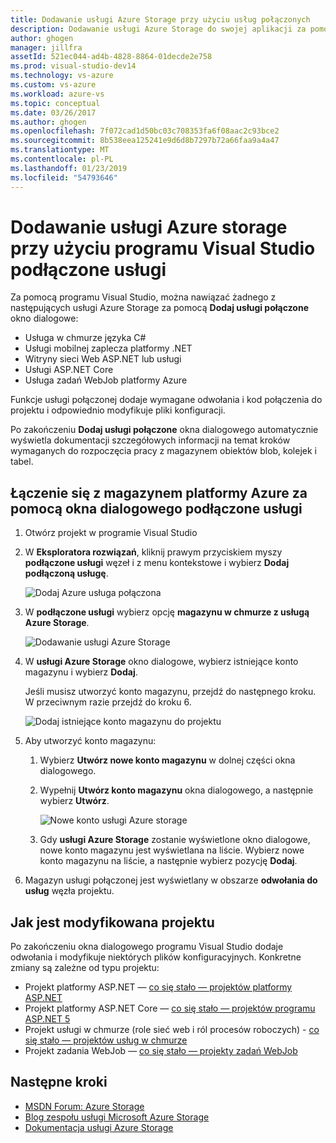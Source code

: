 ```yaml
---
title: Dodawanie usługi Azure Storage przy użyciu usług połączonych
description: Dodawanie usługi Azure Storage do swojej aplikacji za pomocą okna dialogowego programu Visual Studio Dodaj połączone usługi
author: ghogen
manager: jillfra
assetId: 521ec044-ad4b-4828-8864-01decde2e758
ms.prod: visual-studio-dev14
ms.technology: vs-azure
ms.custom: vs-azure
ms.workload: azure-vs
ms.topic: conceptual
ms.date: 03/26/2017
ms.author: ghogen
ms.openlocfilehash: 7f072cad1d50bc03c708353fa6f08aac2c93bce2
ms.sourcegitcommit: 8b538eea125241e9d6d8b7297b72a66faa9a4a47
ms.translationtype: MT
ms.contentlocale: pl-PL
ms.lasthandoff: 01/23/2019
ms.locfileid: "54793646"
---
```

# <a name="adding-azure-storage-by-using-visual-studio-connected-services"></a>Dodawanie usługi Azure storage przy użyciu programu Visual Studio podłączone usługi
Za pomocą programu Visual Studio, można nawiązać żadnego z następujących usługi Azure Storage za pomocą **Dodaj usługi połączone** okno dialogowe:

- Usługa w chmurze języka C#
- Usługi mobilnej zaplecza platformy .NET
- Witryny sieci Web ASP.NET lub usługi
- Usługi ASP.NET Core
- Usługa zadań WebJob platformy Azure

Funkcje usługi połączonej dodaje wymagane odwołania i kod połączenia do projektu i odpowiednio modyfikuje pliki konfiguracji.

Po zakończeniu **Dodaj usługi połączone** okna dialogowego automatycznie wyświetla dokumentacji szczegółowych informacji na temat kroków wymaganych do rozpoczęcia pracy z magazynem obiektów blob, kolejek i tabel.

## <a name="connect-to-azure-storage-using-the-connected-services-dialog"></a>Łączenie się z magazynem platformy Azure za pomocą okna dialogowego podłączone usługi
1. Otwórz projekt w programie Visual Studio

1. W **Eksploratora rozwiązań**, kliknij prawym przyciskiem myszy **podłączone usługi** węzeł i z menu kontekstowe i wybierz **Dodaj podłączoną usługę**.

    ![Dodaj Azure usługa połączona](./media/vs-azure-tools-connected-services-storage/IC796702.png)

1. W **podłączone usługi** wybierz opcję **magazynu w chmurze z usługą Azure Storage**.

    ![Dodawanie usługi Azure Storage](./media/vs-azure-tools-connected-services-storage/add-azure-storage.png)

1. W **usługi Azure Storage** okno dialogowe, wybierz istniejące konto magazynu i wybierz **Dodaj**.

    Jeśli musisz utworzyć konto magazynu, przejdź do następnego kroku. W przeciwnym razie przejdź do kroku 6.

    ![Dodaj istniejące konto magazynu do projektu](./media/vs-azure-tools-connected-services-storage/select-azure-storage-account.png)

1. Aby utworzyć konto magazynu:

   1. Wybierz **Utwórz nowe konto magazynu** w dolnej części okna dialogowego.

   1. Wypełnij **Utwórz konto magazynu** okna dialogowego, a następnie wybierz **Utwórz**.

       ![Nowe konto usługi Azure storage](./media/vs-azure-tools-connected-services-storage/create-storage-account.png)

   1. Gdy **usługi Azure Storage** zostanie wyświetlone okno dialogowe, nowe konto magazynu jest wyświetlana na liście. Wybierz nowe konto magazynu na liście, a następnie wybierz pozycję **Dodaj**.

1. Magazyn usługi połączonej jest wyświetlany w obszarze **odwołania do usług** węzła projektu.

## <a name="how-your-project-is-modified"></a>Jak jest modyfikowana projektu
Po zakończeniu okna dialogowego programu Visual Studio dodaje odwołania i modyfikuje niektórych plików konfiguracyjnych. Konkretne zmiany są zależne od typu projektu:

- Projekt platformy ASP.NET — [co się stało — projektów platformy ASP.NET](http://go.microsoft.com/fwlink/p/?LinkId=513126)
- Projekt platformy ASP.NET Core — [co się stało — projektów programu ASP.NET 5](http://go.microsoft.com/fwlink/p/?LinkId=513124)
- Projekt usługi w chmurze (role sieć web i ról procesów roboczych) - [co się stało — projektów usług w chmurze](http://go.microsoft.com/fwlink/p/?LinkId=516965)
- Projekt zadania WebJob — [co się stało — projekty zadań WebJob](/azure/visual-studio/vs-storage-webjobs-what-happened)

## <a name="next-steps"></a>Następne kroki
- [MSDN Forum: Azure Storage](https://social.msdn.microsoft.com/forums/azure/home?forum=windowsazuredata)
- [Blog zespołu usługi Microsoft Azure Storage](http://blogs.msdn.com/b/windowsazurestorage/)
- [Dokumentacja usługi Azure Storage](https://docs.microsoft.com/azure/storage/)
